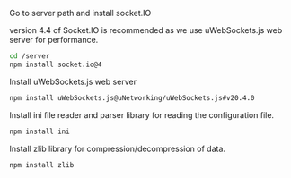 Go to server path and install socket.IO

version 4.4 of Socket.IO is recommended as we use uWebSockets.js web server for performance.

```bash
cd /server
npm install socket.io@4
```

Install uWebSockets.js web server

````bash
npm install uWebSockets.js@uNetworking/uWebSockets.js#v20.4.0
````

Install ini file reader and parser library for reading the configuration file.

```bash
npm install ini
```

Install zlib library for compression/decompression of data.

```bash
npm install zlib
```

